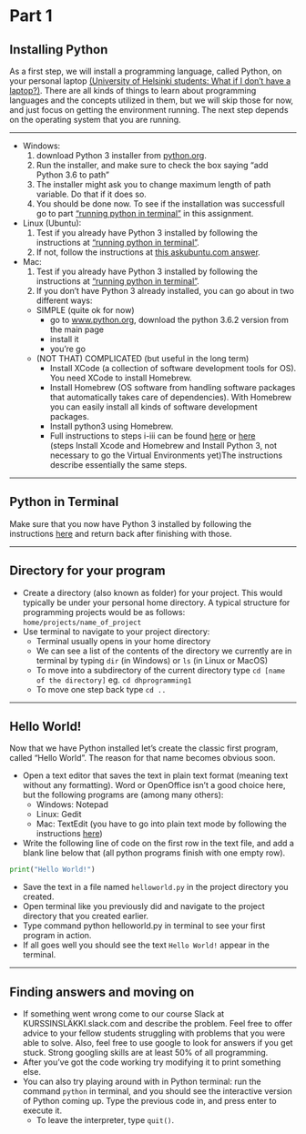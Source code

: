 # Part 1

## Installing Python

As a first step, we will install a programming language, called Python, on your personal laptop [(University of Helsinki students: What if I don’t have a laptop?)](./using_cubbli.md). There are all kinds of things to learn about programming languages and the concepts utilized in them, but we will skip those for now, and just focus on getting the environment running. The next step depends on the operating system that you are running. 

---

* Windows:
  1. download Python 3 installer from  [python.org](https://www.python.org/ftp/python/3.6.2/python-3.6.2-amd64.exe).
  2. Run the installer, and make sure to check the box saying “add Python 3.6 to path”
  3. The installer might ask you to change maximum length of path variable. Do that if it does so.
  4. You should be done now. To see if the installation was successfull go to part [“running python in terminal”](./python_terminal.md) in this assignment.
* Linux (Ubuntu):
  1. Test if you already have Python 3 installed by following the instructions at [“running python in terminal”](./python_terminal.md).
  2. If not, follow the instructions at [this askubuntu.com answer](https://askubuntu.com/questions/865554/how-do-i-install-python-3-6-using-apt-get).
* Mac:
  1. Test if you already have Python 3 installed by following the instructions at [“running python in terminal”](./python_terminal.md).
  2. If you don’t have Python 3 already installed, you can go about in two different ways:
    * SIMPLE (quite ok for now)
      * go to www.python.org, download the python 3.6.2 version from the main page
      * install it
      * you’re go
    * (NOT THAT) COMPLICATED (but useful in the long term)
      * Install XCode (a collection of software development tools for OS). You need XCode to install Homebrew.
      * Install Homebrew (OS software from handling software packages that automatically takes care of dependencies). With Homebrew you can easily install all kinds of software development packages.
      * Install python3 using Homebrew.
      * Full instructions to steps i-iii can be found [here](http://docs.python-guide.org/en/latest/starting/install3/osx/) or [here](http://www.marinamele.com/2014/07/install-python3-on-mac-os-x-and-use-virtualenv-and-virtualenvwrapper.html)  
      (steps Install Xcode and Homebrew and Install Python 3, not necessary to go the Virtual Environments yet)The instructions describe essentially the same steps.

---

## Python in Terminal

Make sure that you now have Python 3 installed by following the instructions [here](./python_terminal.md) and return back after finishing with those.

---

## Directory for your program

* Create a directory (also known as folder) for your project. This would typically be under your personal home directory. A typical structure for programming projects would be as follows: `home/projects/name_of_project`
* Use terminal to navigate to your project directory:
  * Terminal usually opens in your home directory
  * We can see a list of the contents of the directory we currently are in terminal by typing `dir` (in Windows) or `ls` (in Linux or MacOS)
  * To move into a subdirectory of the current directory type `cd [name of the directory]` eg. `cd dhprogramming1` 
  * To move one step back type `cd ..`

---

## Hello World!

Now that we have Python installed let’s create the classic first program, called “Hello World”. The reason for that name becomes obvious soon.

* Open a text editor that saves the text in plain text format (meaning text without any formatting). Word or OpenOffice isn’t a good choice here, but the following programs are (among many others):
  * Windows: Notepad
  * Linux: Gedit
  * Mac: TextEdit (you have to go into plain text mode by following the instructions [here](https://www.tekrevue.com/tip/textedit-plain-text-mode/))
* Write the following line of code on the first row in the text file, and add a blank line below that (all python programs finish with one empty row).  
```python
print("Hello World!")

```
* Save the text in a file named `helloworld.py` in the project directory you created. 
* Open terminal like you previously did and navigate to the project directory that you created earlier.
* Type command python helloworld.py in terminal to see your first program in action.
* If all goes well you should see the text `Hello World!` appear in the terminal.

---

## Finding answers and moving on

* If something went wrong come to our course Slack at KURSSINSLÄKKI.slack.com and describe the problem. Feel free to offer advice to your fellow students struggling with problems that you were able to solve. Also, feel free to use google to look for answers if you get stuck. Strong googling skills are at least 50% of all programming.
* After you’ve got the code working try modifying it to print something else.
* You can also try playing around with in Python terminal: run the command `python` in terminal, and you should see the interactive version of Python coming up. Type the previous code in, and press enter to execute it.
  * To leave the interpreter, type `quit()`.
